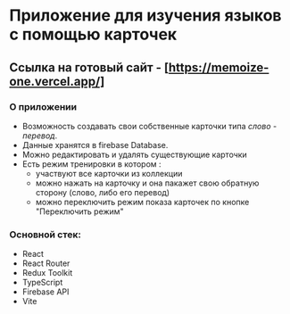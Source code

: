 # Приложение для изучения языков с помощью карточек

## Ссылка на готовый сайт - [https://memoize-one.vercel.app/]

### О приложении
* Возможность создавать свои собственные карточки типа *слово - перевод*.
* Данные хранятся в firebase Database. 
* Можно редактировать и удалять существующие карточки
* Есть режим тренировки в котором :
    * участвуют все карточки из коллекции 
    * можно нажать на карточку и она пакажет свою обратную сторону (слово, либо его перевод)
    * можно переключить режим показа карточек по кнопке "Переключить режим"

### Основной стек:
* React
* React Router
* Redux Toolkit
* TypeScript
* Firebase API
* Vite
